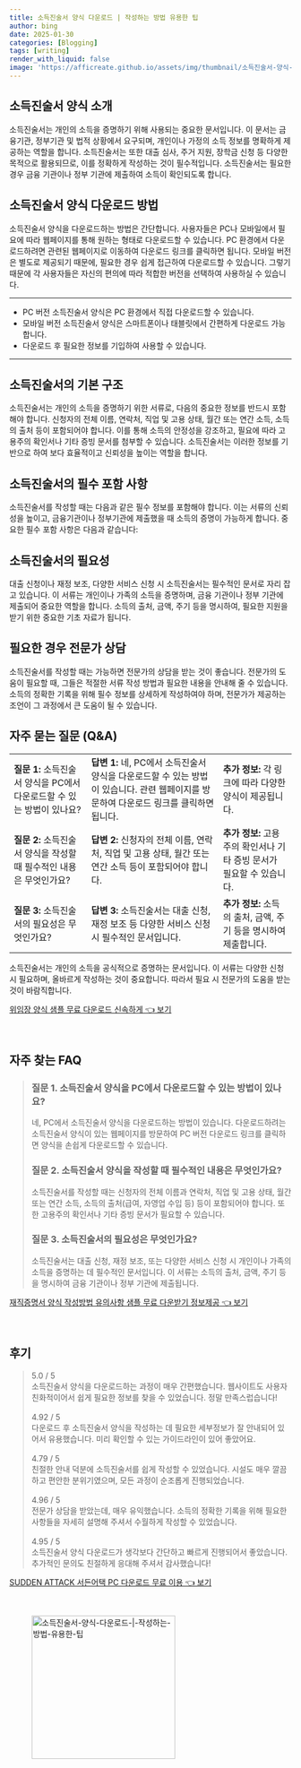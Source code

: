 ```yaml
---
title: 소득진술서 양식 다운로드 | 작성하는 방법 유용한 팁
author: bing
date: 2025-01-30
categories: [Blogging]
tags: [writing]
render_with_liquid: false
image: 'https://afficreate.github.io/assets/img/thumbnail/소득진술서-양식-다운로드-|-작성하는-방법-유용한-팁.webp'
---
```



<h2 id='소득진술서_양식_소개'>소득진술서 양식 소개</h2>

<p>소득진술서는 개인의 소득을 증명하기 위해 사용되는 중요한 문서입니다. 이 문서는 금융기관, 정부기관 및 법적 상황에서 요구되며, 개인이나 가정의 소득 정보를 명확하게 제공하는 역할을 합니다. 소득진술서는 또한 대출 심사, 주거 지원, 장학금 신청 등 다양한 목적으로 활용되므로, 이를 정확하게 작성하는 것이 필수적입니다. 소득진술서는 필요한 경우 금융 기관이나 정부 기관에 제출하여 소득이 확인되도록 합니다.</p>

<h2 id='소득진술서_양식_다운로드'>소득진술서 양식 다운로드 방법</h2>

<p>소득진술서 양식을 다운로드하는 방법은 간단합니다. 사용자들은 PC나 모바일에서 필요에 따라 웹페이지를 통해 원하는 형태로 다운로드할 수 있습니다. PC 환경에서 다운로드하려면 관련된 웹페이지로 이동하여 다운로드 링크를 클릭하면 됩니다. 모바일 버전은 별도로 제공되기 때문에, 필요한 경우 쉽게 접근하여 다운로드할 수 있습니다. 그렇기 때문에 각 사용자들은 자신의 편의에 따라 적합한 버전을 선택하여 사용하실 수 있습니다.</p>

<hr />

<ul>
    <li>PC 버전 소득진술서 양식은 PC 환경에서 직접 다운로드할 수 있습니다.</li>
    <li>모바일 버전 소득진술서 양식은 스마트폰이나 태블릿에서 간편하게 다운로드 가능합니다.</li>
    <li>다운로드 후 필요한 정보를 기입하여 사용할 수 있습니다.</li>
</ul>

<hr />

<h2 id='소득진술서_구조'>소득진술서의 기본 구조</h2>

<p>소득진술서는 개인의 소득을 증명하기 위한 서류로, 다음의 중요한 정보를 반드시 포함해야 합니다. 신청자의 전체 이름, 연락처, 직업 및 고용 상태, 월간 또는 연간 소득, 소득의 출처 등이 포함되어야 합니다. 이를 통해 소득의 안정성을 강조하고, 필요에 따라 고용주의 확인서나 기타 증빙 문서를 첨부할 수 있습니다. 소득진술서는 이러한 정보를 기반으로 하여 보다 효율적이고 신뢰성을 높이는 역할을 합니다.</p>

<h2 id='소득진술서_필수_정보'>소득진술서의 필수 포함 사항</h2>

<p>소득진술서를 작성할 때는 다음과 같은 필수 정보를 포함해야 합니다. 이는 서류의 신뢰성을 높이고, 금융기관이나 정부기관에 제출했을 때 소득의 증명이 가능하게 합니다. 중요한 필수 포함 사항은 다음과 같습니다:</p>

<h2 id='소득진술서_작성_필요성'>소득진술서의 필요성</h2>

<p>대출 신청이나 재정 보조, 다양한 서비스 신청 시 소득진술서는 필수적인 문서로 자리 잡고 있습니다. 이 서류는 개인이나 가족의 소득을 증명하며, 금융 기관이나 정부 기관에 제출되어 중요한 역할을 합니다. 소득의 출처, 금액, 주기 등을 명시하여, 필요한 지원을 받기 위한 중요한 기초 자료가 됩니다.</p>

<h2 id='전문가_상담_권장'>필요한 경우 전문가 상담</h2>

<p>소득진술서를 작성할 때는 가능하면 전문가의 상담을 받는 것이 좋습니다. 전문가의 도움이 필요할 때, 그들은 적절한 서류 작성 방법과 필요한 내용을 안내해 줄 수 있습니다. 소득의 정확한 기록을 위해 필수 정보를 상세하게 작성하여야 하며, 전문가가 제공하는 조언이 그 과정에서 큰 도움이 될 수 있습니다.</p>

<h2 id='자주_묻는_질문'>자주 묻는 질문 (Q&A)</h2>

<table>
    <tr>
        <td><b>질문 1:</b> 소득진술서 양식을 PC에서 다운로드할 수 있는 방법이 있나요?</td>
        <td><b>답변 1:</b> 네, PC에서 소득진술서 양식을 다운로드할 수 있는 방법이 있습니다. 관련 웹페이지를 방문하여 다운로드 링크를 클릭하면 됩니다.</td>
        <td><b>추가 정보:</b> 각 링크에 따라 다양한 양식이 제공됩니다.</td>
    </tr>
    <tr>
        <td><b>질문 2:</b> 소득진술서 양식을 작성할 때 필수적인 내용은 무엇인가요?</td>
        <td><b>답변 2:</b> 신청자의 전체 이름, 연락처, 직업 및 고용 상태, 월간 또는 연간 소득 등이 포함되어야 합니다.</td>
        <td><b>추가 정보:</b> 고용주의 확인서나 기타 증빙 문서가 필요할 수 있습니다.</td>
    </tr>
    <tr>
        <td><b>질문 3:</b> 소득진술서의 필요성은 무엇인가요?</td>
        <td><b>답변 3:</b> 소득진술서는 대출 신청, 재정 보조 등 다양한 서비스 신청 시 필수적인 문서입니다.</td>
        <td><b>추가 정보:</b> 소득의 출처, 금액, 주기 등을 명시하여 제출합니다.</td>
    </tr>
</table>

<p>소득진술서는 개인의 소득을 공식적으로 증명하는 문서입니다. 이 서류는 다양한 신청 시 필요하며, 올바르게 작성하는 것이 중요합니다. 따라서 필요 시 전문가의 도움을 받는 것이 바람직합니다.</p>


<p><a class="click-button" title="위임장 양식 샘플 무료 다운로드 신속하게" href="https://afficreate.github.io/posts/%EC%9C%84%EC%9E%84%EC%9E%A5-%EC%96%91%EC%8B%9D-%EC%83%98%ED%94%8C-%EB%AC%B4%EB%A3%8C-%EB%8B%A4%EC%9A%B4%EB%A1%9C%EB%93%9C-%EC%8B%A0%EC%86%8D%ED%95%98%EA%B2%8C/" rel="dofollow">위임장 양식 샘플 무료 다운로드 신속하게 👈 보기</a></p><br>
<h2 id='자주_찾는_FAQ'>자주 찾는 FAQ</h2>
<div itemscope="" itemtype="https://schema.org/FAQPage"> 
<blockquote> 
<div itemscope="" itemprop="mainEntity" itemtype="https://schema.org/Question"> 
<h3 itemprop="name">질문 1. 소득진술서 양식을 PC에서 다운로드할 수 있는 방법이 있나요? </h3> 
<div itemscope="" itemprop="acceptedAnswer" itemtype="https://schema.org/Answer"> 
<span itemprop="text"> 
<p>네, PC에서 소득진술서 양식을 다운로드하는 방법이 있습니다. 다운로드하려는 소득진술서 양식이 있는 웹페이지를 방문하여 PC 버전 다운로드 링크를 클릭하면 양식을 손쉽게 다운로드할 수 있습니다.</p> 
</span> 
</div> 
</div> 

<div itemscope="" itemprop="mainEntity" itemtype="https://schema.org/Question"> 
<h3 itemprop="name">질문 2. 소득진술서 양식을 작성할 때 필수적인 내용은 무엇인가요? </h3> 
<div itemscope="" itemprop="acceptedAnswer" itemtype="https://schema.org/Answer"> 
<span itemprop="text"> 
<p>소득진술서를 작성할 때는 신청자의 전체 이름과 연락처, 직업 및 고용 상태, 월간 또는 연간 소득, 소득의 출처(급여, 자영업 수입 등) 등이 포함되어야 합니다. 또한 고용주의 확인서나 기타 증빙 문서가 필요할 수 있습니다.</p> 
</span> 
</div> 
</div> 

<div itemscope="" itemprop="mainEntity" itemtype="https://schema.org/Question"> 
<h3 itemprop="name">질문 3. 소득진술서의 필요성은 무엇인가요? </h3> 
<div itemscope="" itemprop="acceptedAnswer" itemtype="https://schema.org/Answer"> 
<span itemprop="text"> 
<p>소득진술서는 대출 신청, 재정 보조, 또는 다양한 서비스 신청 시 개인이나 가족의 소득을 증명하는 데 필수적인 문서입니다. 이 서류는 소득의 출처, 금액, 주기 등을 명시하여 금융 기관이나 정부 기관에 제출됩니다.</p> 
</span> 
</div> 
</div> 

</blockquote> 
</div>
<p><a class="click-button" title="재직증명서 양식 작성방법 유의사항 샘플 무료 다운받기 정보제공" href="https://afficreate.github.io/posts/%EC%9E%AC%EC%A7%81%EC%A6%9D%EB%AA%85%EC%84%9C-%EC%96%91%EC%8B%9D-%EC%9E%91%EC%84%B1%EB%B0%A9%EB%B2%95-%EC%9C%A0%EC%9D%98%EC%82%AC%ED%95%AD-%EC%83%98%ED%94%8C-%EB%AC%B4%EB%A3%8C-%EB%8B%A4%EC%9A%B4%EB%B0%9B%EA%B8%B0-%EC%A0%95%EB%B3%B4%EC%A0%9C%EA%B3%B5/" rel="dofollow">재직증명서 양식 작성방법 유의사항 샘플 무료 다운받기 정보제공 👈 보기</a></p><br>
<h2 id='후기'>후기</h2>
<div itemscope itemtype="https://schema.org/Product">
  <blockquote>
  <div itemprop="review" itemscope itemtype="https://schema.org/Review">
      <div itemprop="reviewRating" itemscope itemtype="https://schema.org/Rating"> <span itemprop="ratingValue">5.0</span> / <span itemprop="bestRating">5</span> </div>
      <span itemprop="reviewBody">소득진술서 양식을 다운로드하는 과정이 매우 간편했습니다. 웹사이트도 사용자 친화적이어서 쉽게 필요한 정보를 찾을 수 있었습니다. 정말 만족스럽습니다!</span>
  </div>
  <br>
  <div itemprop="review" itemscope itemtype="https://schema.org/Review">
      <div itemprop="reviewRating" itemscope itemtype="https://schema.org/Rating"> <span itemprop="ratingValue">4.92</span> / <span itemprop="bestRating">5</span> </div>
      <span itemprop="reviewBody">다운로드 후 소득진술서 양식을 작성하는 데 필요한 세부정보가 잘 안내되어 있어서 유용했습니다. 미리 확인할 수 있는 가이드라인이 있어 좋았어요.</span>
  </div>
  <br>
  <div itemprop="review" itemscope itemtype="https://schema.org/Review">
      <div itemprop="reviewRating" itemscope itemtype="https://schema.org/Rating"> <span itemprop="ratingValue">4.79</span> / <span itemprop="bestRating">5</span> </div>
      <span itemprop="reviewBody">친절한 안내 덕분에 소득진술서를 쉽게 작성할 수 있었습니다. 시설도 매우 깔끔하고 편안한 분위기였으며, 모든 과정이 순조롭게 진행되었습니다.</span>
  </div>
  <br>
  <div itemprop="review" itemscope itemtype="https://schema.org/Review">
      <div itemprop="reviewRating" itemscope itemtype="https://schema.org/Rating"> <span itemprop="ratingValue">4.96</span> / <span itemprop="bestRating">5</span> </div>
      <span itemprop="reviewBody">전문가 상담을 받았는데, 매우 유익했습니다. 소득의 정확한 기록을 위해 필요한 사항들을 자세히 설명해 주셔서 수월하게 작성할 수 있었습니다.</span>
  </div>
  <br>
  <div itemprop="review" itemscope itemtype="https://schema.org/Review">
      <div itemprop="reviewRating" itemscope itemtype="https://schema.org/Rating"> <span itemprop="ratingValue">4.95</span> / <span itemprop="bestRating">5</span> </div>
      <span itemprop="reviewBody">소득진술서 양식 다운로드가 생각보다 간단하고 빠르게 진행되어서 좋았습니다. 추가적인 문의도 친절하게 응대해 주셔서 감사했습니다!</span>
  </div>
  </blockquote>
</div>
<p><a class="click-button" title="SUDDEN ATTACK 서든어택 PC 다운로드 무료 이용" href="https://afficreate.github.io/posts/SUDDEN-ATTACK-%EC%84%9C%EB%93%A0%EC%96%B4%ED%83%9D-PC-%EB%8B%A4%EC%9A%B4%EB%A1%9C%EB%93%9C-%EB%AC%B4%EB%A3%8C-%EC%9D%B4%EC%9A%A9/" rel="dofollow">SUDDEN ATTACK 서든어택 PC 다운로드 무료 이용 👈 보기</a></p><br>
<figure class="image"><img src="https://afficreate.github.io/assets/img/thumbnail/소득진술서-양식-다운로드-|-작성하는-방법-유용한-팁.webp" alt="소득진술서-양식-다운로드-|-작성하는-방법-유용한-팁" width="256" height="256"></figure>